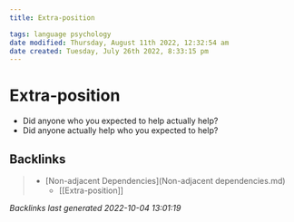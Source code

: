 ```yaml
---
title: Extra-position

tags: language psychology 
date modified: Thursday, August 11th 2022, 12:32:54 am
date created: Tuesday, July 26th 2022, 8:33:15 pm
---
```


# Extra-position
- Did anyone who you expected to help actually help?
- Did anyone actually help who you expected to help?

## Backlinks

> - [Non-adjacent Dependencies](Non-adjacent dependencies.md)
>   - [[Extra-position]]

_Backlinks last generated 2022-10-04 13:01:19_
